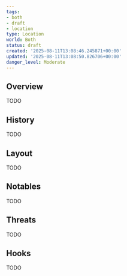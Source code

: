 ```yaml
---
tags:
- both
- draft
- location
type: Location
world: Both
status: draft
created: '2025-08-11T13:08:46.245871+00:00'
updated: '2025-08-11T13:08:50.826706+00:00'
danger_level: Moderate
---
```



## Overview

TODO
## History

TODO
## Layout

TODO
## Notables

TODO
## Threats

TODO
## Hooks

TODO

